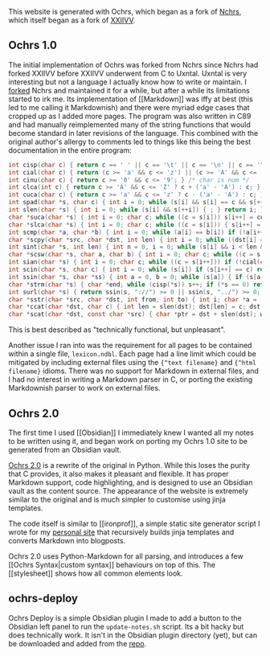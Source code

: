 This website is generated with Ochrs, which began as a fork of [Nchrs](https://nchrs.xyz), which itself began as a fork of [XXIIVV](https://wiki.xxiivv.com/site/home.html).

## Ochrs 1.0

The initial implementation of Ochrs was forked from Nchrs since Nchrs had forked XXIIVV before XXIIVV underwent from C to Uxntal.  Uxntal is very interesting but not a language I actually know how to write or maintain. I [forked](https://github.com/pavo-etc/legacy-notes) Nchrs and maintained it for a while, but after a while its limitations started to irk me. Its implementation of [[Markdown]] was iffy at best (this led to me calling it Markdownish) and there were myriad edge cases that cropped up as I added more pages. The program was also written in C89 and had manually reimplemented many of the string functions that would become standard in later revisions of the language. This combined with the original author's allergy to comments led to things like this being the best documentation in the entire program:

```C
int cisp(char c) { return c == ' ' || c == '\t' || c == '\n' || c == '\r'; } /* char is space */
int cial(char c) { return (c >= 'a' && c <= 'z') || (c >= 'A' && c <= 'Z'); }/* char is alpha */
int cinu(char c) { return c >= '0' && c <= '9'; } /* char is num */
int clca(int c) { return c >= 'A' && c <= 'Z' ? c + ('a' - 'A') : c; } /* char to lowercase */
int cuca(char c) { return c >= 'a' && c <= 'z' ? c - ('a' - 'A') : c; } /* char to uppercase */
int spad(char *s, char c) { int i = 0; while (s[i] && s[i] == c && s[++i]) { ; } return i; } /* string count padding */
int slen(char *s) { int i = 0; while (s[i] && s[++i]) { ; } return i; } /* string length */
char *suca(char *s) { int i = 0; char c; while ((c = s[i])) s[i++] = cuca(c);return s; } /* string to uppercase */
char *slca(char *s) { int i = 0; char c; while ((c = s[i])) { s[i++] = clca(c); } return s; } /* string to lowercase */
int scmp(char *a, char *b) { int i = 0; while (a[i] == b[i]) if (!a[i++]) return 1; return 0; } /* string compare */
char *scpy(char *src, char *dst, int len) { int i = 0; while ((dst[i] = src[i]) && i < len - 2) i++; dst[i + 1] = '\0'; return dst; } /* string copy */
int sint(char *s, int len) { int n = 0, i = 0; while (s[i] && i < len && (s[i] >= '0' && s[i] <= '9')) n = n * 10 + (s[i++] - '0'); return n; } /* string to num */
char *scsw(char *s, char a, char b) { int i = 0; char c; while ((c = s[i])) s[i++] = c == a ? b : c; return s; } /* string char swap */
int sian(char *s) { int i = 0; char c; while ((c = s[i++])) if (!cial(c) && !cinu(c) && !cisp(c)) return 0; return 1; } /* string is alphanum */
int scin(char *s, char c) { int i = 0; while (s[i]) if (s[i++] == c) return i - 1; return -1; } /* string char index */
int ssin(char *s, char *ss) { int a = 0, b = 0; while (s[a]) { if (s[a] == ss[b]) { if (!ss[b + 1]) return a - b; b++; } else b = 0; a++; } return -1; } /* string substring index */
char *strm(char *s) { char *end; while (cisp(*s)) s++; if (*s == 0) return s; end = s + slen(s) - 1; while (end > s && cisp(*end)) end--; end[1] = '\0'; return s; }
int surl(char *s) { return ssin(s, "://") >= 0 || ssin(s, "../") >= 0; } /* string is url */
char *sstr(char *src, char *dst, int from, int to) { int i; char *a = (char *)src + from, *b = (char *)dst; for(i = 0; i < to; i++) b[i] = a[i]; dst[to] = '\0'; return dst; }
char *ccat(char *dst, char c) { int len = slen(dst); dst[len] = c; dst[len + 1] = '\0'; return dst; }
char *scat(char *dst, const char *src) { char *ptr = dst + slen(dst); while (*src) { *ptr++ = *src++; } *ptr = '\0'; return dst; }
```

This is best described as "technically functional, but unpleasant".

Another issue I ran into was the requirement for all pages to be contained within a single file, `lexicon.ndbl`.  Each page had a line limit which could be mitigated by including external files using the `{^text filename}` and `{^html filename}` idioms.  There was no support for Markdown in external files, and I had no interest in writing a Markdown parser in C, or porting the existing Markdownish parser to work on external files.

## Ochrs 2.0

The first time I used [[Obsidian]] I immediately knew I wanted all my notes to be written using it, and began work on porting my Ochrs 1.0 site to be generated from an Obsidian vault.

[Ochrs 2.0](https://github.com/pavo-etc/notes/tree/main/generator) is a rewrite of the original in Python. While this loses the purity that C provides, it also makes it pleasant and flexible.  It has proper Markdown support, code highlighting, and is designed to use an Obsidian vault as the content source.  The appearance of the website is extremely similar to the original and is much simpler to customise using jinja templates.

The code itself is similar to [[ironprof]], a simple static site generator script I wrote for my [personal site](https://zachmanson.com) that recursively builds jinja templates and converts Markdown into blogposts.

Ochrs 2.0 uses Python-Markdown for all parsing, and introduces a few [[Ochrs Syntax|custom syntax]] behaviours on top of this.  The [[stylesheet]] shows how all common elements look. 

## ochrs-deploy

Ochrs Deploy is a simple Obsidian plugin I made to add a button to the Obsidian left panel to run the `update-notes.sh` script.  Its a bit hacky but does technically work. It isn't in the Obsidian plugin directory (yet), but can be downloaded and added from the [repo](https://github.com/pavo-etc/ochrs-deploy).

